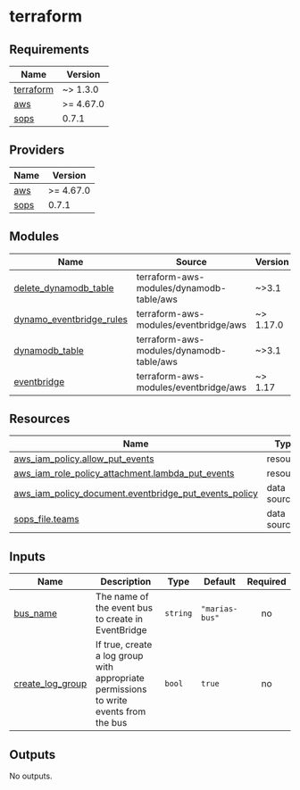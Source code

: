 # terraform

<!-- BEGINNING OF PRE-COMMIT-TERRAFORM DOCS HOOK -->
## Requirements

| Name | Version |
|------|---------|
| <a name="requirement_terraform"></a> [terraform](#requirement\_terraform) | ~> 1.3.0 |
| <a name="requirement_aws"></a> [aws](#requirement\_aws) | >= 4.67.0 |
| <a name="requirement_sops"></a> [sops](#requirement\_sops) | 0.7.1 |

## Providers

| Name | Version |
|------|---------|
| <a name="provider_aws"></a> [aws](#provider\_aws) | >= 4.67.0 |
| <a name="provider_sops"></a> [sops](#provider\_sops) | 0.7.1 |

## Modules

| Name | Source | Version |
|------|--------|---------|
| <a name="module_delete_dynamodb_table"></a> [delete\_dynamodb\_table](#module\_delete\_dynamodb\_table) | terraform-aws-modules/dynamodb-table/aws | ~>3.1 |
| <a name="module_dynamo_eventbridge_rules"></a> [dynamo\_eventbridge\_rules](#module\_dynamo\_eventbridge\_rules) | terraform-aws-modules/eventbridge/aws | ~> 1.17.0 |
| <a name="module_dynamodb_table"></a> [dynamodb\_table](#module\_dynamodb\_table) | terraform-aws-modules/dynamodb-table/aws | ~>3.1 |
| <a name="module_eventbridge"></a> [eventbridge](#module\_eventbridge) | terraform-aws-modules/eventbridge/aws | ~> 1.17 |

## Resources

| Name | Type |
|------|------|
| [aws_iam_policy.allow_put_events](https://registry.terraform.io/providers/hashicorp/aws/latest/docs/resources/iam_policy) | resource |
| [aws_iam_role_policy_attachment.lambda_put_events](https://registry.terraform.io/providers/hashicorp/aws/latest/docs/resources/iam_role_policy_attachment) | resource |
| [aws_iam_policy_document.eventbridge_put_events_policy](https://registry.terraform.io/providers/hashicorp/aws/latest/docs/data-sources/iam_policy_document) | data source |
| [sops_file.teams](https://registry.terraform.io/providers/carlpett/sops/0.7.1/docs/data-sources/file) | data source |

## Inputs

| Name | Description | Type | Default | Required |
|------|-------------|------|---------|:--------:|
| <a name="input_bus_name"></a> [bus\_name](#input\_bus\_name) | The name of the event bus to create in EventBridge | `string` | `"marias-bus"` | no |
| <a name="input_create_log_group"></a> [create\_log\_group](#input\_create\_log\_group) | If true, create a log group with appropriate permissions to write events from the bus | `bool` | `true` | no |

## Outputs

No outputs.
<!-- END OF PRE-COMMIT-TERRAFORM DOCS HOOK -->
